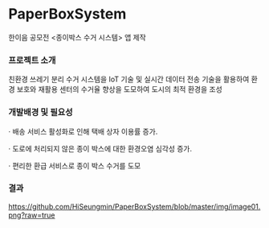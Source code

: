 # PaperBoxSystem
한이음 공모전 <종이박스 수거 시스템> 앱 제작

### 프로젝트 소개
친환경 쓰레기 분리 수거 시스템을 IoT 기술 및 실시간 데이터 전송 기술을 활용하여 환경 보호와 재활용 센터의 수거율 향상을 도모하여 도시의 최적 환경을 조성

### 개발배경 및 필요성
· 배송 서비스 활성화로 인해 택배 상자 이용률 증가.

· 도로에 처리되지 않은 종이 박스에 대한 환경오염 심각성 증가.

· 편리한 환급 서비스로 종이 박스 수거를 도모

### 결과 
<https://github.com/HiSeungmin/PaperBoxSystem/blob/master/img/image01.png?raw=true>
